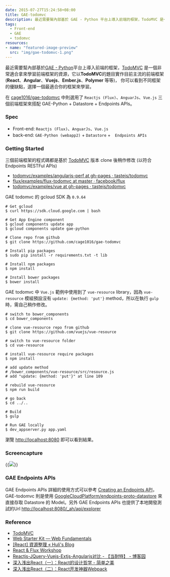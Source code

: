 ```yaml
---
date: 2015-07-27T15:24:58+08:00
title: GAE-todomvc
description: 最近需要幫內部基於 GAE - Python 平台上導入前端的框架，TodoMVC 是一個非常適合拿來學習前端框架的資源，它以**TodoMVC**的題目實作目前主流的前端框架(**React**、**Angular**、**Vuejs**、**Ember.js**、**Polymer** 等等)，你可以看到不同框架的優缺點，選擇一個最適合你的框架來學習。
tags:
  - Front-end
  - GAE
  - todomvc
resources:
- name: "featured-image-preview"
  src: "img/gae-todomvc-1.png"  
---
```


<!--more-->

最近需要幫內部基於[GAE - Python](https://cloud.google.com/appengine/docs/python/)平台上導入前端的框架，[TodoMVC](http://todomvc.com/)
是一個非常適合拿來學習前端框架的資源，它以**TodoMVC**的題目實作目前主流的前端框架(**React**、**Angular**、**Vuejs**、**Ember.js**、**Polymer** 等等)，
你可以看到不同框架的優缺點，選擇一個最適合你的框架來學習。

在 [cage1016/gae-todomvc](https://github.com/cage1016/gae-todomvc) 中則選用了 `Reactjs (Flux)`、`AnguarJs`、`Vue.js` 三個前端框架來搭配 GAE-Python + Datastore + Endpoints APIs。

### Spec

- Front-end: `Reactjs (Flux)`、`AnguarJs`、`Vue.js`
- back-end: `GAE-Python (webapp2)` + `Datastore` +　`Endpoints APIs`

### Getting Started

三個前端框架的程式碼都是基於 [TodoMVC](http://todomvc.com/) 版本 clone 後稍作修改 (以符合 Endpoints RESTFul APIs)

- [todomvc/examples/angularjs-perf at gh-pages · tastejs/todomvc](https://github.com/tastejs/todomvc/tree/gh-pages/examples/angularjs-perf)
- [flux/examples/flux-todomvc at master · facebook/flux](https://github.com/facebook/flux/tree/master/examples/flux-todomvc/)
- [todomvc/examples/vue at gh-pages · tastejs/todomvc](https://github.com/tastejs/todomvc/tree/gh-pages/examples/vue)

GAE todomvc 的 gcloud SDK 為 `0.9.64`

```shell
# Get gcloud
$ curl https://sdk.cloud.google.com | bash

# Get App Engine component
$ gcloud components update app
$ gcloud components update gae-python

# Clone repo from github
$ git clone https://github.com/cage1016/gae-todomvc

# Install pip packages
$ sudo pip install -r requirements.txt -t lib

# Install npm packages
$ npm install

# Install bower packages
$ bower install
```

GAE todomvc 中 `Vue.js` 範例中使用到了 `vue-resource` library，因為 `vue-resource` 模組預設沒有 `update: {method: 'put'}` method，所以在執行 `gulp` 時，需自己稍作修改。

```shell
# switch to bower_components
$ cd bower_components

# clone vue-resource repo from github
$ git clone https://github.com/vuejs/vue-resource

# switch to vue-resource folder
$ cd vue-resource

# install vue-resource require packages
$ npm install

# add update method
# /bower_components/vue-resource/src/resource.js
# add "update: {method: 'put'}" at line 109

# rebuild vue-resource
$ npm run build

# go back
$ cd ../..

# Build
$ gulp

# Run GAE locally
$ dev_appserver.py app.yaml
```

瀏覽 [http://localhost:8080](http://localhost:8080) 即可以看到結果。

### Screencapture

{{<image src="img/gae-todomvc-1.png">}}

### GAE Endpoints APIs

GAE Endpoints APIs 詳細的使用方式可以參考 [Creating an Endpoints API](https://cloud.google.com/appengine/docs/python/endpoints/create_api)，
GAE-todomvc 則是使用 [GoogleCloudPlatform/endpoints-proto-datastore](https://github.com/GoogleCloudPlatform/endpoints-proto-datastore) 來直接存取 Datastore 的 Model。另外 GAE Endpoints APIs 也提供了本地開發測試的Url [http://localhost:8080/_ah/api/explorer](http://localhost:8080/_ah/api/explorer)

### Reference
- [TodoMVC](http://todomvc.com/)
- [Web Starter Kit — Web Fundamentals](https://developers.google.com/web/tools/starter-kit/)
- [[React] 資源整理 « Huli's Blog](http://huli.logdown.com/posts/276040-react-resource-consolidation)
- [React & Flux Workshop](http://www.slideshare.net/xmlilley/react-flux-50660816)
- [Reactjs-JQuery-Vuejs-Extjs-Angularjs对比 - 【当耐特】 - 博客园](http://www.cnblogs.com/iamzhanglei/p/4481521.html)
- [深入浅出React（一）：React的设计哲学 - 简单之美](http://www.infoq.com/cn/articles/react-art-of-simplity)
- [深入浅出React（二）：React开发神器Webpack](http://www.infoq.com/cn/articles/react-and-webpack?utm_source=infoq&utm_medium=related_content_link&utm_campaign=relatedContent_articles_clk)
